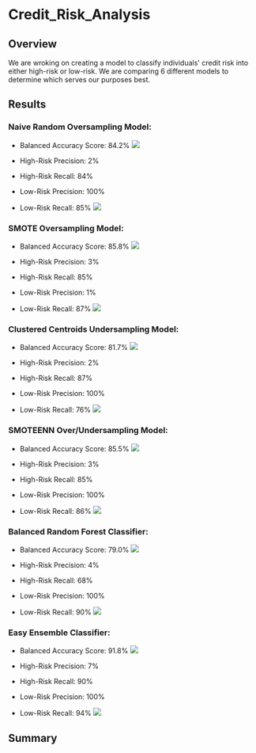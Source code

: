 # Credit_Risk_Analysis

## Overview
We are wroking on creating a model to classify individuals' credit risk into either high-risk or low-risk. We are comparing 6 different models to determine which serves our purposes best.


## Results

### Naive Random Oversampling Model:
- Balanced Accuracy Score: 84.2%
![](https://github.com/mzabrisk/Credit_Risk_Analysis/blob/a26cbe165511cef94961ffd37173b3039fad2b90/images/RandomOversampler_BAS.png)

- High-Risk Precision: 2%
- High-Risk Recall: 84%
- Low-Risk Precision: 100%
- Low-Risk Recall: 85%
![](https://github.com/mzabrisk/Credit_Risk_Analysis/blob/a26cbe165511cef94961ffd37173b3039fad2b90/images/RandomOversampler_ICR.png)

### SMOTE Oversampling Model:
- Balanced Accuracy Score: 85.8%
![](https://github.com/mzabrisk/Credit_Risk_Analysis/blob/a26cbe165511cef94961ffd37173b3039fad2b90/images/SMOTE_BAS.png)

- High-Risk Precision: 3%
- High-Risk Recall: 85%
- Low-Risk Precision: 1%
- Low-Risk Recall: 87%
![](https://github.com/mzabrisk/Credit_Risk_Analysis/blob/a26cbe165511cef94961ffd37173b3039fad2b90/images/SMOTE_ICR.png)

### Clustered Centroids Undersampling Model:
- Balanced Accuracy Score: 81.7%
![](https://github.com/mzabrisk/Credit_Risk_Analysis/blob/a26cbe165511cef94961ffd37173b3039fad2b90/images/ClusterCentroids_BAS.png)

- High-Risk Precision: 2%
- High-Risk Recall: 87%
- Low-Risk Precision: 100%
- Low-Risk Recall: 76%
![](https://github.com/mzabrisk/Credit_Risk_Analysis/blob/a26cbe165511cef94961ffd37173b3039fad2b90/images/ClusterCentroids_ICR.png)

### SMOTEENN Over/Undersampling Model:
- Balanced Accuracy Score: 85.5%
![](https://github.com/mzabrisk/Credit_Risk_Analysis/blob/a26cbe165511cef94961ffd37173b3039fad2b90/images/SMOTEENN_BAS.png)

- High-Risk Precision: 3%
- High-Risk Recall: 85%
- Low-Risk Precision: 100%
- Low-Risk Recall: 86%
![](https://github.com/mzabrisk/Credit_Risk_Analysis/blob/a26cbe165511cef94961ffd37173b3039fad2b90/images/SMOTEENN_ICR.png)

### Balanced Random Forest Classifier:
- Balanced Accuracy Score: 79.0%
![](https://github.com/mzabrisk/Credit_Risk_Analysis/blob/a26cbe165511cef94961ffd37173b3039fad2b90/images/BalancedRandomForest_BAS.png)

- High-Risk Precision: 4%
- High-Risk Recall: 68%
- Low-Risk Precision: 100%
- Low-Risk Recall: 90%
![](https://github.com/mzabrisk/Credit_Risk_Analysis/blob/a26cbe165511cef94961ffd37173b3039fad2b90/images/BalancedRandomForest_ICR.png)

### Easy Ensemble Classifier:
- Balanced Accuracy Score: 91.8%
![](https://github.com/mzabrisk/Credit_Risk_Analysis/blob/a26cbe165511cef94961ffd37173b3039fad2b90/images/EasyEnsemble_BAS.png)

- High-Risk Precision: 7%
- High-Risk Recall: 90%
- Low-Risk Precision: 100%
- Low-Risk Recall: 94%
![](https://github.com/mzabrisk/Credit_Risk_Analysis/blob/a26cbe165511cef94961ffd37173b3039fad2b90/images/EasyEnsemble_ICR.png)


## Summary
  
